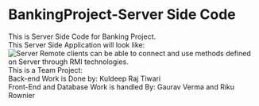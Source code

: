 # BankingProject-Server Side Code
This is Server Side Code for Banking Project.<br />
This Server Side Application will look like: <br />
![Server](https://user-images.githubusercontent.com/34531635/61981814-61525480-b018-11e9-953b-acce73927fdf.gif)
Remote clients can be able to connect and use methods defined on Server through RMI technologies.<br />
This is a Team Project: <br />
Back-end Work is Done by: Kuldeep Raj Tiwari<br />
Front-End and Database Work is handled By: Gaurav Verma and Riku Rownier <br />
